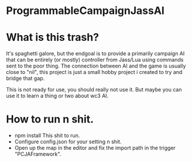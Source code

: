 # ProgrammableCampaignJassAI
 
# What is this trash?
It's spaghetti galore, but the endgoal is to provide a primarily campaign AI that can be entirely (or mostly) controller from Jass/Lua using commands sent to the poor thing.
The connection between AI and the game is usually close to "nil", this project is just a small hobby project i created to try and bridge that gap.

This is not ready for use, you should really not use it. But maybe you can use it to learn a thing or two about wc3 AI.
 
 
# How to run n shit.

- npm install 
    This shit to run.
- Configure config.json for your setting n shit.
- Open up the map in the editor and fix the import path in the trigger "PCJAFramework".
